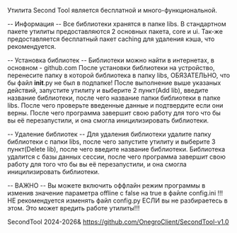 Утилита Second Tool является бесплатной и много-функциональной.

-- Информация --
Все библиотеки хранятся в папке libs. В стандартном пакете утилиты предоставляются 2 основных пакета, core и ui.
Так-же предоставляется бесплатный пакет caching для удаления кэша, что рекомендуется.


-- Установка библиотек --
Библиотеки можно найти в интернетах, в основном - github.com
После установки библиотеки на устройство, перенесите папку в которой библиотека в папку libs, ОБЯЗАТЕЛЬНО, что бы файл __init__.py не был в подпапке!
После выполнение выше указаных действий, запустите утилиту и выберите 2 пункт(Add lib), введите название библиотеки, после чего название папки библиотеки в папке libs. После чего проверьте введенные данные и подтвердите если они верны. После чего программа завершит свою работу для того что бы вы её перезапустили, и она смогла иницилизировать библиотеки.

-- Удаление библиотек --
Для удаления библиотеки удалите папку библиотеки с папки libs, после чего запустите утилиту и выберите 3 пункт(Delete lib), после чего введите название библиотеки.
Библиотека удалится с базы данных сессии, после чего программа завершит свою работу для того что бы вы её перезапустили, и она смогла иницилизировать библиотеки.



-- ВАЖНО --
Вы можете включить оффлайн режим программы в изменив значение параметра offline с false на true в файле config.ini
!!!НЕ рекомендуется изменять файл config.py ЕСЛИ вы не разбираетесь в этом. Это может вредить работе утилиты!!!


SecondTool 2024-2026&
https://github.com/OnegroClient/SecondTool-v1.0